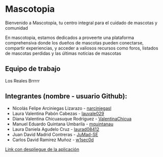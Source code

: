# Mascotopia

Bienvenido a Mascotopía, tu centro integral para el cuidado de mascotas y comunidad

En mascotopia, estamos dedicados a proveerte una plataforma comprehensiva donde los dueños de mascotas pueden conectarse, compartir experiencias, y acceder a valiosos recursos como foros, listados de mascotas perdidas y las últimas noticias de mascotas

## Equipo de trabajo

Los Reales Brrrrr

## Integrantes (nombre - usuario Github):

- Nicolás Felipe Arciniegas Lizarazo - [narciniegasl](https://github.com/narciniegasl)
- Laura Valentina Pabón Cabezas - [lauvale029](https://github.com/lauvale029)
- Diana Valentina Chicuasuque Rodriguez - [ValentinaChicua](https://github.com/ValentinaChicua)
- Manuel Eduardo Quintana Umbarila - [mquintanau](https://github.com/mquintanau)
- Laura Daniela Agudelo Cruz - [laurad08412](https://github.com/laurad08412)
- Juan David Madrid Contreras - [JuMad-SE](https://github.com/JuMad)
- Carlos David Ramirez Muñoz - [w1sec0d](https://github.com/w1sec0d)

[Link con despliegue de la aplicación](https://mascotopia-fe.onrender.com/)

